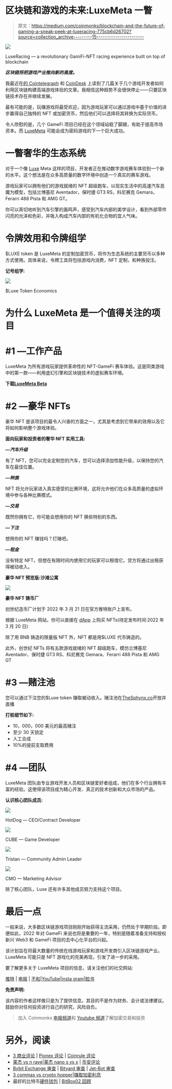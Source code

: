 # 区块链和游戏的未来:LuxeMeta 一瞥

> 原文：<https://medium.com/coinmonks/blockchain-and-the-future-of-gaming-a-sneak-peek-at-luxeracing-775cb6d26702?source=collection_archive---------15----------------------->

![](img/42420773fdf61aa554813f255766d806.png)

LuxeRacing — a revolutionary GamiFi-NFT racing experience built on top of blockchain

***区块链将把游戏产业推向新的高度。***

我最近在[的 Cointelegraph](https://cointelegraph.com/news/5-reasons-why-blockchain-based-gaming-economies-are-the-future) 和 [CoinDesk](https://www.coindesk.com/sponsored-content/three-dominant-trends-in-the-future-of-blockchain-gaming/) 上读到了几篇关于几个游戏开发者如何利用区块链构建高端游戏体验的文章。我相信这种趋势不会很快停止——只要区块链技术存在并继续发展。

最有可能的是，玩赚游戏将最受欢迎，因为游戏玩家可以通过游戏中基于价值的进步赢得自己独特的 NFT 或加密货币，然后他们可以选择将其转换为实际货币。

令人欣慰的是，几个 GameFi 项目已经在这个领域站稳了脚跟，有助于提高市场资本。而 [LuxeMeta](https://luxeracing.tech/) 可能会成为密码游戏的下一个巨大成功。

# 一瞥奢华的生态系统

对于一个像 [Luxe](https://luxeracing.tech/) Meta 这样的项目，开发者正在推动数字游戏赛车体验到一个新的水平。这个想法是在众多高质量的数字环境中创造一个真实的赛车游戏。

游戏玩家可以拥有他们的游戏就绪的 NFT 超级跑车，以现实生活中的高速汽车恶魔为模型，包括兰博基尼 Aventador，保时捷 GT3 RS，科尼赛克 Gemara，Ferarri 488 Pista 和 AMG GT。

你可以真切地听到汽车引擎的轰鸣声，感受到汽车内部的美学设计，看到外部零件闪亮的光泽和色彩，并吸入构成汽车内部的有机化合物的宜人气味。

# 令牌效用和令牌组学

$LUXE token 是 LuxeMeta 的定制加密货币，将作为生态系统的主要货币以多种方式使用。具体来说，令牌工具将包括游戏内消费，NFT 定制，和种族投注。

**记号组学:**

![](img/91442aa0f7d126953bb2fc100bd4f8a2.png)

$Luxe Token Economics

# 为什么 LuxeMeta 是一个值得关注的项目

# #1 —工作产品

LuxeMeta 为所有游戏玩家提供革命性的 NFT-GameFi 赛车体验。这是同类游戏中的第一款——利用虚幻引擎和区块链技术的虚拟赛车环境。

**下载**[**LuxeMeta Beta**](https://drive.google.com/file/d/1C8D9-kkrkAb-oFguad5zw3mPg2uvHq0P/view)

# #2 —豪华 NFTs

豪华 NFT 是该项目的最令人兴奋的方面之一，尤其是考虑到它带来的效用以及它将如何影响整个游戏体验。

**面向玩家和投资者的奢华 NFT 实用工具:**

***—汽车升级***

有了 NFT，您可以完全定制您的汽车，您可以选择添加性能升级，以保持您的汽车在最佳位置。

***—种族***

NFT 将允许玩家进入真实感受的比赛环境，这将允许他们在众多高质量的虚拟环境中参与各种比赛模式。

***—交易***

既然你拥有它，你可能会想用你的 NFT 换些特别的东西。

***—下注***

想用你的 NFT 赚钱吗？打赌吧。

***—租金***

没有特定 NFT，但想在有限时间内使用它的玩家可以租借它。贷方将通过出租获得被动收入。

**豪华 NFT 预览版:沙滩公寓**

![](img/075dcecd89249d5fda8ddefe2c72b7b6.png)

**豪华 NFT 铸币厂**

创世纪造币厂计划于 2022 年 3 月 21 日在官方推特账户上宣布。

根据 LuxeMeta 网站，你可以直接在 [dApp](https://luxeracing.tech/) 上购买 NFTs(待定发布时间:2022 年 3 月 20 日)

除了用 BNB 铸造的限量版 NFT 外，NFT 都是用$LUXE 代币铸造的。

此外，创世纪 NFTs 将有五款游戏就绪的 NFT 超级跑车，模仿兰博基尼 Aventador、保时捷 GT3 RS、科尼赛克 Gemara、Ferarri 488 Pista 和 AMG GT

# #3 —赌注池

您可以通过下注您的$Luxe token 赚取被动收入。赌注池在[TheSphynx.co](https://thesphynx.co/pools/56)开放并直播

**打桩细节如下:**

*   10，000，000 美元的最高赌注
*   至少 30 天锁定
*   人工合成
*   10%的提前支取费用

# #4 —团队

LuxeMeta 团队由专业游戏开发人员和区块链爱好者组成，他们在多个行业拥有丰富的经验。这使得该项目成为精心开发、真正的技术创新和大众市场的产品。

**认识核心团队成员:**

![](img/acf295d23ee7777603366fee6d8c47b9.png)

HotDog — CEO/Contract Developer

![](img/3f1f54ed4009450808a22322721400ee.png)

CUBE — Game Developer

![](img/ff270985edb111c3d512f3c11b1d7a51.png)

Tristan — Community Admin Leader

![](img/ebb1860bd07aa5748c275c71ca351687.png)

CMO — Marketing Advisor

除了核心团队，Luxe 还有许多其他成员努力支持这个项目。

# 最后一点

一般来说，大多数区块链游戏项目刚刚开始获得主流采用，仍然处于早期阶段。即便如此，2022 年对 GameFi 来说也将是重要的一年，特别是随着准备支持和授权新兴 Web3 和 GameFi 项目的去中心化平台的兴起。

该计划旨在将最大数量的传统在线游戏玩家和游戏开发商引入区块链游戏产业。LuxeMeta 可能只是 NFT 游戏化的完美再现，引发了进一步的采用。

要了解更多关于 LuxeMeta 项目的信息，请关注他们的社交网站:

[推特](https://twitter.com/RacingLuxe) | [电报](https://t.me/LuxeRacing) | [不和](https://discord.gg/wCEZjdqM)|[YouTube](https://www.youtube.com/channel/UCeNGmSYaYptJQWg6cshItsQ)|[insta gram](https://www.instagram.com/LuxeRacing/)|[脸书](https://web.facebook.com/LuxeRacing/)

**免责声明:**

该内容的作者这样做只是为了提供信息。其目的不是作为财务、会计或法律建议。鼓励你对任何投资进行自己的研究，风险自负。

> 加入 Coinmonks [电报频道](https://t.me/coincodecap)和 [Youtube 频道](https://www.youtube.com/c/coinmonks/videos)了解加密交易和投资

# 另外，阅读

*   [3 商业评论](/coinmonks/3commas-review-an-excellent-crypto-trading-bot-2020-1313a58bec92) | [Pionex 评论](https://coincodecap.com/pionex-review-exchange-with-crypto-trading-bot) | [Coinrule 评论](/coinmonks/coinrule-review-2021-a-beginner-friendly-crypto-trading-bot-daf0504848ba)
*   [莱杰 vs n rave](/coinmonks/ledger-vs-ngrave-zero-7e40f0c1d694)|[莱杰 nano s vs x](/coinmonks/ledger-nano-s-vs-x-battery-hardware-price-storage-59a6663fe3b0) | [币安评论](/coinmonks/binance-review-ee10d3bf3b6e)
*   [Bybit Exchange 审查](/coinmonks/bybit-exchange-review-dbd570019b71) | [Bityard 审查](https://coincodecap.com/bityard-reivew) | [Jet-Bot 审查](https://coincodecap.com/jet-bot-review)
*   [3 commas vs crypto hopper](/coinmonks/3commas-vs-pionex-vs-cryptohopper-best-crypto-bot-6a98d2baa203)|[赚取加密利息](/coinmonks/earn-crypto-interest-b10b810fdda3)
*   最好的比特币[硬件钱包](/coinmonks/hardware-wallets-dfa1211730c6) | [BitBox02 回顾](/coinmonks/bitbox02-review-your-swiss-bitcoin-hardware-wallet-c36c88fff29)